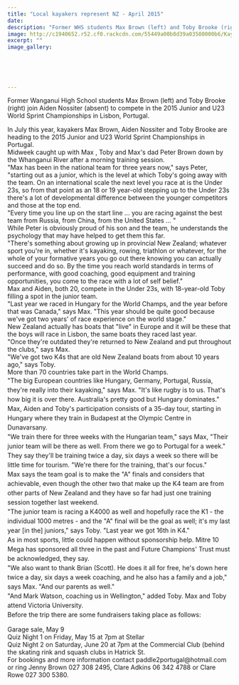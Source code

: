 ```yaml
---
title: "Local kayakers represent NZ - April 2015"
date: 
description: "Former WHS students Max Brown (left) and Toby Brooke (right) join Aiden Nossiter (absent) to compete in the 2015 Junior and U23 World Sprint Championships in Lisbon, Portugal; Wanganui Midweek 30/4/15"
image: http://c1940652.r52.cf0.rackcdn.com/55449a00b8d39a03580000b6/Kayakers-Max--Toby-30.4.15.jpg
excerpt: ""
image_gallery:
    
    
    
    
    
---
```


<p><span>Former Wanganui High School students Max Brown (left) and Toby Brooke (right) join Aiden Nossiter (absent) to compete in the 2015 Junior and U23 World Sprint Championships in Lisbon, Portugal.</span></p>
<p>In July this year, kayakers Max Brown, Aiden Nossiter and Toby Brooke are heading to the 2015 Junior and U23 World Sprint Championships in Portugal.<br />Midweek caught up with Max , Toby and Max's dad Peter Brown down by the Whanganui River after a morning training session.<br />"Max has been in the national team for three years now," says Peter, "starting out as a junior, which is the level at which Toby's going away with the team. On an international scale the next level you race at is the Under 23s, so from that point as an 18 or 19 year-old stepping up to the Under 23s there's a lot of developmental difference between the younger competitors and those at the top end.<br />"Every time you line up on the start line ... you are racing against the best team from Russia, from China, from the United States ... "<br />While Peter is obviously proud of his son and the team, he understands the psychology that may have helped to get them this far.<br />"There's something about growing up in provincial New Zealand; whatever sport you're in, whether it's kayaking, rowing, triathlon or whatever, for the whole of your formative years you go out there knowing you can actually succeed and do so. By the time you reach world standards in terms of performance, with good coaching, good equipment and training opportunities, you come to the race with a lot of self belief."<br />Max and Aiden, both 20, compete in the Under 23s, with 18-year-old Toby filling a spot in the junior team.<br />"Last year we raced in Hungary for the World Champs, and the year before that was Canada," says Max. "This year should be quite good because we've got two years' of race experience on the world stage."<br />New Zealand actually has boats that "live" in Europe and it will be these that the boys will race in Lisbon, the same boats they raced last year.<br />"Once they're outdated they're returned to New Zealand and put throughout the clubs," says Max.<br />"We've got two K4s that are old New Zealand boats from about 10 years ago," says Toby.<br />More than 70 countries take part in the World Champs.<br /><span style="line-height: 1.5;">"The big European countries like Hungary, Germany, Portugal, Russia, they're really into their kayaking," says Max. "It's like rugby is to us. That's how big it is over there. Australia's pretty good but Hungary dominates."<br /></span><span style="line-height: 1.5;">Max, Aiden and Toby's participation consists of a 35-day tour, starting in Hungary where they train in Budapest at the Olympic Centre in Dunavarsany.<br /></span><span style="line-height: 1.5;">"We train there for three weeks with the Hungarian team," says Max, "Their junior team will be there as well. From there we go to Portugal for a week."<br /></span><span style="line-height: 1.5;">They say they'll be training twice a day, six days a week so there will be little time for tourism. "We're there for the training, that's our focus."<br /></span><span style="line-height: 1.5;">Max says the team goal is to make the "A" finals and considers that achievable, even though the other two that make up the K4 team are from other parts of New Zealand and they have so far had just one training session together last weekend.<br /></span><span style="line-height: 1.5;">"The junior team is racing a K4000 as well and hopefully race the K1 - the individual 1000 metres - and the "A" final will be the goal as well; it's my last year [in the] juniors," says Toby. "Last year we got 16th in K4."<br /></span><span style="line-height: 1.5;">As in most sports, little could happen without sponsorship help. Mitre 10 Mega has sponsored all three in the past and Future Champions' Trust must be acknowledged, they say.<br /></span><span style="line-height: 1.5;">"We also want to thank Brian (Scott). He does it all for free, he's down here twice a day, six days a week coaching, and he also has a family and a job," says Max. "And our parents as well."<br /></span><span style="line-height: 1.5;">"And Mark Watson, coaching us in Wellington," added Toby. Max and Toby attend Victoria University.<br /></span><span style="line-height: 1.5;">Before the trip there are some fundraisers taking place as follows:</span></p>
<p>Garage sale, May 9<br />Quiz Night 1 on Friday, May 15 at 7pm at Stellar<br />Quiz Night 2 on Saturday, June 20 at 7pm at the Commercial Club (behind the skating rink and squash clubs in Hatrick St.<br />For bookings and more information contact paddle2portugal@hotmail.com or ring Jenny Brown 027 308 2495, Clare Adkins 06 342 4788 or Clare Rowe 027 300 5380.</p>

